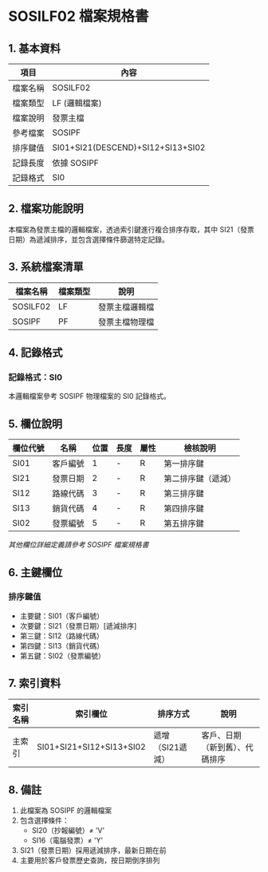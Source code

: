 # SOSILF02 檔案規格書

## 1. 基本資料

| 項目 | 內容 |
|------|------|
| 檔案名稱 | SOSILF02 |
| 檔案類型 | LF (邏輯檔案) |
| 檔案說明 | 發票主檔 |
| 參考檔案 | SOSIPF |
| 排序鍵值 | SI01+SI21(DESCEND)+SI12+SI13+SI02 |
| 記錄長度 | 依據 SOSIPF |
| 記錄格式 | SI0 |

## 2. 檔案功能說明

本檔案為發票主檔的邏輯檔案，透過索引鍵進行複合排序存取，其中 SI21（發票日期）為遞減排序，並包含選擇條件篩選特定記錄。

## 3. 系統檔案清單

| 檔案名稱 | 檔案類型 | 說明 |
|----------|----------|------|
| SOSILF02 | LF | 發票主檔邏輯檔 |
| SOSIPF | PF | 發票主檔物理檔 |

## 4. 記錄格式

### 記錄格式：SI0

本邏輯檔案參考 SOSIPF 物理檔案的 SI0 記錄格式。

## 5. 欄位說明

| 欄位代號 | 名稱 | 位置 | 長度 | 屬性 | 檢核說明 |
|----------|------|------|------|------|----------|
| SI01 | 客戶編號 | 1 | - | R | 第一排序鍵 |
| SI21 | 發票日期 | 2 | - | R | 第二排序鍵（遞減） |
| SI12 | 路線代碼 | 3 | - | R | 第三排序鍵 |
| SI13 | 銷貨代碼 | 4 | - | R | 第四排序鍵 |
| SI02 | 發票編號 | 5 | - | R | 第五排序鍵 |

*其他欄位詳細定義請參考 SOSIPF 檔案規格書*

## 6. 主鍵欄位

### 排序鍵值
- 主要鍵：SI01（客戶編號）
- 次要鍵：SI21（發票日期）[遞減排序]
- 第三鍵：SI12（路線代碼）
- 第四鍵：SI13（銷貨代碼）
- 第五鍵：SI02（發票編號）

## 7. 索引資料

| 索引名稱 | 索引欄位 | 排序方式 | 說明 |
|----------|----------|----------|------|
| 主索引 | SI01+SI21+SI12+SI13+SI02 | 遞增（SI21遞減） | 客戶、日期（新到舊）、代碼排序 |

## 8. 備註

1. 此檔案為 SOSIPF 的邏輯檔案
2. 包含選擇條件：
   - SI20（抄報編號）≠ 'V'
   - SI16（電腦發票）≠ 'Y'
3. SI21（發票日期）採用遞減排序，最新日期在前
4. 主要用於客戶發票歷史查詢，按日期倒序排列 